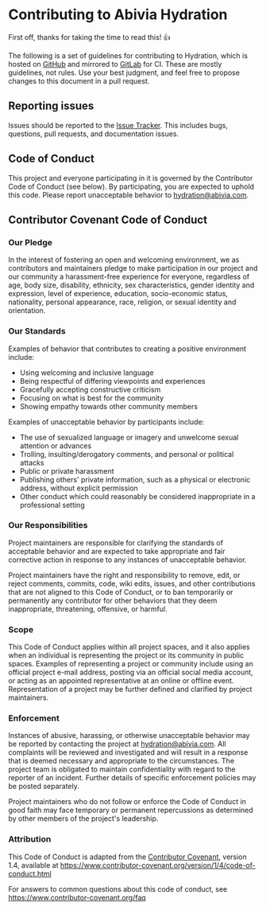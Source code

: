 # Contributing to Abivia Hydration

First off, thanks for taking the time to read this! :+1:

The following is a set of guidelines for contributing to Hydration, which is hosted on
[GitHub](https://github.com/abivia/hydration) and mirrored to
[GitLab](https://github.com/abivia/hydration) for CI. These are mostly guidelines, not rules. Use
your best judgment, and feel free to propose changes to this document in a pull request.

## Reporting issues

Issues should be reported to the [Issue Tracker](https://github.com/abivia/hydration/issues). This
includes bugs, questions, pull requests, and documentation issues.

## Code of Conduct

This project and everyone participating in it is governed by the Contributor Code of Conduct
(see below). By participating, you are expected to uphold this code. Please report unacceptable
behavior to [hydration@abivia.com](mailto:hydration@abivia.com).

## Contributor Covenant Code of Conduct

### Our Pledge

In the interest of fostering an open and welcoming environment, we as contributors and maintainers
pledge to make participation in our project and our community a harassment-free experience for
everyone, regardless of age, body size, disability, ethnicity, sex characteristics, gender identity
and expression, level of experience, education, socio-economic status, nationality, personal
appearance, race, religion, or sexual identity and orientation.

### Our Standards

Examples of behavior that contributes to creating a positive environment include:

* Using welcoming and inclusive language
* Being respectful of differing viewpoints and experiences
* Gracefully accepting constructive criticism
* Focusing on what is best for the community
* Showing empathy towards other community members

Examples of unacceptable behavior by participants include:

* The use of sexualized language or imagery and unwelcome sexual attention or advances
* Trolling, insulting/derogatory comments, and personal or political attacks
* Public or private harassment
* Publishing others' private information, such as a physical or electronic address, without explicit
  permission
* Other conduct which could reasonably be considered inappropriate in a professional setting

### Our Responsibilities

Project maintainers are responsible for clarifying the standards of acceptable behavior and are
expected to take appropriate and fair corrective action in response to any instances of unacceptable
behavior.

Project maintainers have the right and responsibility to remove, edit, or reject comments, commits,
code, wiki edits, issues, and other contributions that are not aligned to this Code of Conduct, or
to ban temporarily or permanently any contributor for other behaviors that they deem inappropriate,
threatening, offensive, or harmful.

### Scope

This Code of Conduct applies within all project spaces, and it also applies when an individual is
representing the project or its community in public spaces. Examples of representing a project or
community include using an official project e-mail address, posting via an official social media
account, or acting as an appointed representative at an online or offline event. Representation of a
project may be further defined and clarified by project maintainers.

### Enforcement

Instances of abusive, harassing, or otherwise unacceptable behavior may be reported by contacting
the project at [hydration@abivia.com](mailto:hydration@abivia.com). All complaints will be reviewed
and investigated and will result in a response that is deemed necessary and appropriate to the
circumstances. The project team is obligated to maintain confidentiality with regard to the reporter
of an incident. Further details of specific enforcement policies may be posted separately.

Project maintainers who do not follow or enforce the Code of Conduct in good faith may face
temporary or permanent repercussions as determined by other members of the project's leadership.

### Attribution

This Code of Conduct is adapted from
the [Contributor Covenant](https://www.contributor-covenant.org), version 1.4, available
at https://www.contributor-covenant.org/version/1/4/code-of-conduct.html

For answers to common questions about this code of conduct, see
https://www.contributor-covenant.org/faq

